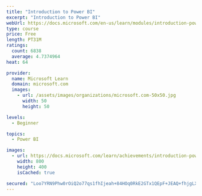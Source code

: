 ```yaml
---
title: "Introduction to Power BI"
excerpt: "Introduction to Power BI"
webUrl: https://docs.microsoft.com/en-us/learn/modules/introduction-power-bi/
type: course
price: Free
length: PT31M
ratings:
  count: 6838
  average: 4.7374964
heat: 64

provider:
  name: Microsoft Learn
  domain: microsoft.com
  images:
    - url: /assets/images/organizations/microsoft.com-50x50.jpg
      width: 50
      height: 50

levels:
  - Beginner

topics:
  - Power BI

images:
  - url: https://docs.microsoft.com/learn/achievements/introduction-power-bi-social.png
    width: 800
    height: 400
    isCached: true

secured: "Loo7YRN9Phw0rOiQ2o77qs1fhIjeah+84HOq0RkE2GTx1QEpF+JEAQ+fhjgLXKi263yJcSsMi8MARj1mONiZRGFkziHWtU8TOwT6xDYSVp3l+W7HQZ2xldpRiw2jh7864an67kT7PwgOV8UB289xQzd88LlxabS5cITgX3q+fuYFSYIeYYnwX8mJ2i/Itjtdn3QiCEAZiZsb8Eb+LxvM/wozSp1mZR5eVwkGpoO4Ef2I6CFgFDdJbklGz48FWSUFenTpZ2vdto8dxZHglLdPugTwKzL9zxB5QcBWCLPZUzUbAfQKXgfe1/jcjADSVNd3nWopxEjRS8p66E2y5nWoAAZKWvhcWqYQIkQ3hSn5AI584JiCpw3+Z3lGjOSvtXvkg3tSSjqLqu8ucVxzAjSfvpB/OtmwLP8s9WmDyt8SsJQ=;gKTfjKCSAmOsVTRKh0sGEg=="
---
```


